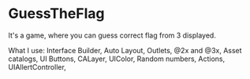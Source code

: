 # GuessTheFlag

It's a game, where you can guess correct flag from 3 displayed.

What I use:
Interface Builder,
Auto Layout,
Outlets,
@2x and @3x,
Asset catalogs,
UI Buttons,
CALayer,
UIColor,
Random numbers,
Actions,
UIAllertController,
